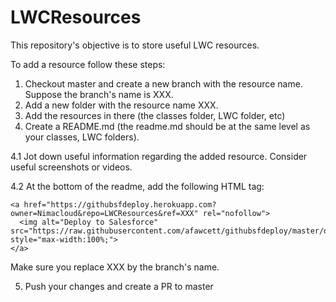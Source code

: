 # LWCResources

This repository's objective is to store useful LWC resources.

To add a resource follow these steps:

1. Checkout master and create a new branch with the resource name. Suppose the branch's name is XXX.
2. Add a new folder with the resource name XXX.
3. Add the resources in there (the classes folder, LWC folder, etc)
4. Create a README.md (the readme.md should be at the same level as your classes, LWC folders).

4.1 Jot down useful information regarding the added resource. Consider useful screenshots or videos.

4.2 At the bottom of the readme, add the following HTML tag:

```
<a href="https://githubsfdeploy.herokuapp.com?owner=Nimacloud&repo=LWCResources&ref=XXX" rel="nofollow">
  <img alt="Deploy to Salesforce" src="https://raw.githubusercontent.com/afawcett/githubsfdeploy/master/deploy.png" style="max-width:100%;">
</a>
```

Make sure you replace XXX by the branch's name.

5. Push your changes and create a PR to master
